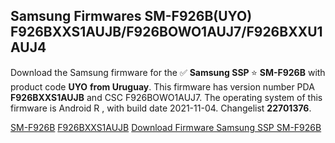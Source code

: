 <h2>Samsung Firmwares SM-F926B(UYO) F926BXXS1AUJB/F926BOWO1AUJ7/F926BXXU1AUJ4</h2>
Download the Samsung firmware for the ✅ <strong>Samsung SSP </strong> ⭐ <strong>SM-F926B</strong> with product code <strong>UYO</strong> <strong> from Uruguay</strong>. This firmware has version number PDA <strong>F926BXXS1AUJB</strong> and CSC F926BOWO1AUJ7. The operating system of this firmware is Android R , with build date 2021-11-04. Changelist <strong>22701376</strong>.


[SM-F926B](https://samfirm.shop/samsung/model/SM-F926B)
[F926BXXS1AUJB](https://samfirm.shop/samsung/pda/F926BXXS1AUJB)
[Download Firmware Samsung SSP SM-F926B](https://samfirm.shop/samsung/firmware/472123)
